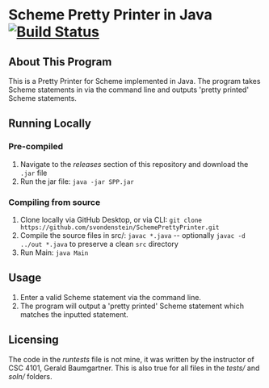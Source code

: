 Scheme Pretty Printer in Java [![Build Status](https://travis-ci.com/svondenstein/spp.svg?branch=master)](https://travis-ci.com/svondenstein/spp)
==================

## About This Program

This is a Pretty Printer for Scheme implemented in Java. The program takes Scheme statements in via the command line and outputs 'pretty printed' Scheme statements.

## Running Locally

### Pre-compiled

1. Navigate to the _releases_ section of this repository and download the `.jar` file
2. Run the jar file: `java -jar SPP.jar`

### Compiling from source

1. Clone locally via GitHub Desktop, or via CLI: 
`git clone https://github.com/svondenstein/SchemePrettyPrinter.git`
2. Compile the source files in src/: `javac *.java`
  -- optionally `javac -d ../out *.java` to preserve a clean `src` directory
3. Run Main: `java Main`
## Usage

1. Enter a valid Scheme statement via the command line.
2. The program will output a 'pretty printed' Scheme statement which matches the inputted statement.

## Licensing

The code in the _runtests_ file is not mine, it was written by the instructor of CSC 4101, Gerald Baumgartner. This is also true for all files in the _tests/_ and _soln/_ folders.
